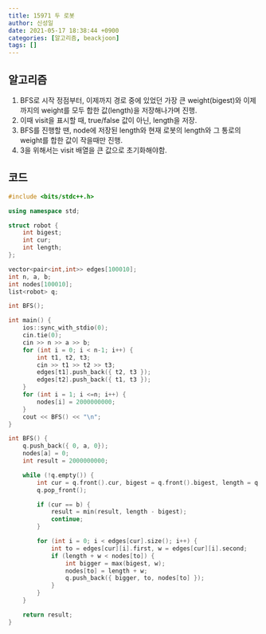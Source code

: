 ```yaml
---
title: 15971 두 로봇
author: 신성일
date: 2021-05-17 18:38:44 +0900
categories: [알고리즘, beackjoon]
tags: []
---
```


## 알고리즘

1. BFS로 시작 정점부터, 이제까지 경로 중에 있었던 가장 큰 weight(bigest)와 이제까지의 weight를 모두 합한 값(length)을 저장해나가며 진행.
2. 이때 visit을 표시할 때, true/false 값이 아닌, length을 저장.
3. BFS를 진행할 땐, node에 저장된 length와 현재 로봇의 length와 그 통로의 weight를 합한 값이 작을때만 진행.
4. 3을 위해서는 visit 배열을 큰 값으로 초기화해야함.

## 코드

```c++
#include <bits/stdc++.h>

using namespace std;

struct robot {
	int bigest;
	int cur;
	int length;
};

vector<pair<int,int>> edges[100010];
int n, a, b;
int nodes[100010];
list<robot> q;

int BFS();

int main() {
	ios::sync_with_stdio(0);
	cin.tie(0);
	cin >> n >> a >> b;
	for (int i = 0; i < n-1; i++) {
		int t1, t2, t3;
		cin >> t1 >> t2 >> t3;
		edges[t1].push_back({ t2, t3 });
		edges[t2].push_back({ t1, t3 });
	}
	for (int i = 1; i <=n; i++) {
		nodes[i] = 2000000000;
	}
	cout << BFS() << "\n";
}

int BFS() {
	q.push_back({ 0, a, 0});
	nodes[a] = 0;
	int result = 2000000000;

	while (!q.empty()) {
		int cur = q.front().cur, bigest = q.front().bigest, length = q.front().length;
		q.pop_front();

		if (cur == b) {
			result = min(result, length - bigest);
			continue;
		}

		for (int i = 0; i < edges[cur].size(); i++) {
			int to = edges[cur][i].first, w = edges[cur][i].second;
			if (length + w < nodes[to]) {
				int bigger = max(bigest, w);
				nodes[to] = length + w;
				q.push_back({ bigger, to, nodes[to] });
			}
		}
	}

	return result;
}
```
